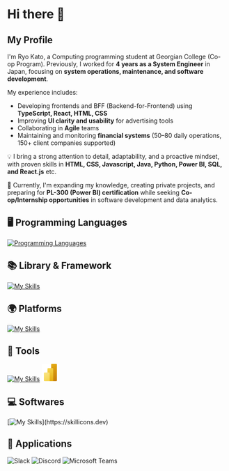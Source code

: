 # Hi there 👋

## My Profile
I'm Ryo Kato, a Computing programming student at Georgian College (Co-op Program). Previously, I worked for **4 years as a System Engineer** in Japan, focusing on **system operations, maintenance, and software development**. 

My experience includes:  
- Developing frontends and BFF (Backend-for-Frontend) using **TypeScript, React, HTML, CSS**
- Improving **UI clarity and usability** for advertising tools
- Collaborating in **Agile** teams  
- Maintaining and monitoring **financial systems** (50–80 daily operations, 150+ client companies supported)  

💡 I bring a strong attention to detail, adaptability, and a proactive mindset, with proven skills in **HTML, CSS, Javascript, Java, Python, Power BI, SQL, and React.js** etc.  

🚀 Currently, I'm expanding my knowledge, creating private projects, and preparing for **PL-300 (Power BI) certification** while seeking **Co-op/Internship opportunities** in software development and data analytics.

## 🖥️ Programming Languages
[![Programming Languages](https://skillicons.dev/icons?i=html,css,js,ts,java,python,php)](https://skillicons.dev)

## 📚 Library & Framework
[![My Skills](https://skillicons.dev/icons?i=react,nodejs,bootstrap,jupyter)](https://skillicons.dev)

## 🌍 Platforms
[![My Skills](https://skillicons.dev/icons?i=azure,linux,mysql,windows)](https://skillicons.dev)

## 🔧 Tools
[![My Skills](https://skillicons.dev/icons?i=git,github,npm)](https://skillicons.dev)
<img src="assets/icons/powerbi.svg" alt="Power BI" width="40" height="40"/>

## 💻 Softwares
[![My Skills](https://skillicons.dev/icons?i=androidstudio,anaconda,idea,visualstudio,vscode,)](https://skillicons.dev)

## 📱 Applications
![Slack](https://img.shields.io/badge/Slack-4A154B?style=flat&logo=slack&logoColor=white)
![Discord](https://img.shields.io/badge/Discord-5865F2?style=flat&logo=discord&logoColor=white)
![Microsoft Teams](https://img.shields.io/badge/Microsoft_Teams-6264A7?style=flat&logo=microsoft-teams&logoColor=white)

<!--
**ryok13/ryok13** is a ✨ _special_ ✨ repository because its `README.md` (this file) appears on your GitHub profile.

Here are some ideas to get you started:

- 🔭 I’m currently working on ...
- 🌱 I’m currently learning ...
- 👯 I’m looking to collaborate on ...
- 🤔 I’m looking for help with ...
- 💬 Ask me about ...
- 📫 How to reach me: ...
- 😄 Pronouns: ...
- ⚡ Fun fact: ...
-->
